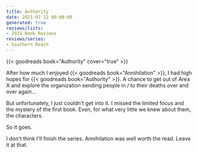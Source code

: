 ```yaml
---
title: Authority
date: 2021-07-12 00:00:00
generated: true
reviews/lists:
- 2021 Book Reviews
reviews/series:
- Southern Reach
---
```

{{< goodreads book="Authority" cover="true" >}}

After how much I enjoyed {{< goodreads book="Annihilation" >}}, I had high hopes for {{< goodreads book="Authority" >}}. A chance to get out of Area X and explore the organization sending people in / to their deaths over and over again...  

But unfortunately, I just couldn't get into it. I missed the limited focus and the mystery of the first book. Even, for what very little we knew about them, the characters.  

<!--more-->

So it goes.  

I don't think I'll finish the series. Annihilation was well worth the read. Leave it at that.



